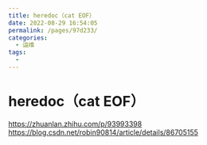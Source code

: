 ```yaml
---
title: heredoc（cat EOF）
date: 2022-08-29 16:54:05
permalink: /pages/97d233/
categories:
  - 运维
tags:
  - 
---
```

# heredoc（cat EOF）

https://zhuanlan.zhihu.com/p/93993398
https://blog.csdn.net/robin90814/article/details/86705155